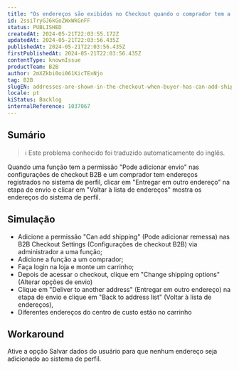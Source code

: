 ```yaml
---
title: "Os endereços são exibidos no Checkout quando o comprador tem a permissão 'Can add shipping' (Pode adicionar frete)"
id: 2ssiTryGJ6kGoZWxWkGnFF
status: PUBLISHED
createdAt: 2024-05-21T22:03:55.172Z
updatedAt: 2024-05-21T22:03:56.435Z
publishedAt: 2024-05-21T22:03:56.435Z
firstPublishedAt: 2024-05-21T22:03:56.435Z
contentType: knownIssue
productTeam: B2B
author: 2mXZkbi0oi061KicTExNjo
tag: B2B
slugEN: addresses-are-shown-in-the-checkout-when-buyer-has-can-add-shipping-permission
locale: pt
kiStatus: Backlog
internalReference: 1037067
---
```


## Sumário

>ℹ️ Este problema conhecido foi traduzido automaticamente do inglês.


Quando uma função tem a permissão "Pode adicionar envio" nas configurações de checkout B2B e um comprador tem endereços registrados no sistema de perfil, clicar em "Entregar em outro endereço" na etapa de envio e clicar em "Voltar à lista de endereços" mostra os endereços do sistema de perfil.

## Simulação



- Adicione a permissão "Can add shipping" (Pode adicionar remessa) nas B2B Checkout Settings (Configurações de checkout B2B) via administrador a uma função;
- Adicione a função a um comprador;
- Faça login na loja e monte um carrinho;
- Depois de acessar o checkout, clique em "Change shipping options" (Alterar opções de envio)
- Clique em "Deliver to another address" (Entregar em outro endereço) na etapa de envio e clique em "Back to address list" (Voltar à lista de endereços),
- Diferentes endereços do centro de custo estão no carrinho

## Workaround


Ative a opção Salvar dados do usuário para que nenhum endereço seja adicionado ao sistema de perfil.




